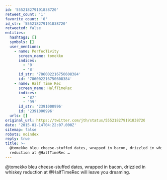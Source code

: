 ```yaml
---
id: '555218279191838720'
retweet_count: '1'
favorite_count: '0'
id_str: '555218279191838720'
retweeted: false
entities:
  hashtags: []
  symbols: []
  user_mentions:
    - name: PerfecTivity
      screen_name: tomekko
      indices:
        - '0'
        - '8'
      id_str: '786002216750608384'
      id: '786002216750608384'
    - name: Half Time Rec
      screen_name: HalfTimeRec
      indices:
        - '87'
        - '99'
      id_str: '2391000996'
      id: '2391000996'
  urls: []
original_url: https://twitter.com/jth/status/555218279191838720
date: '2015-01-14T04:22:07.000Z'
sitemap: false
robots: noindex
reply: true
title: >-
  @tomekko bleu cheese-stuffed dates, wrapped in bacon, drizzled in whiskey
  reduction at @HalfTimeRec …
---
```


@tomekko bleu cheese-stuffed dates, wrapped in bacon, drizzled in whiskey reduction at @HalfTimeRec will leave you dreaming.